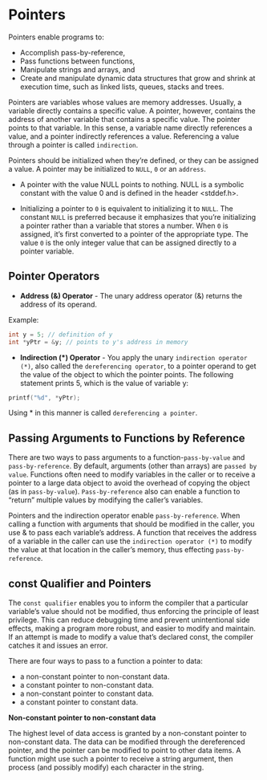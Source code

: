 # Pointers

Pointers enable programs to:

* Accomplish pass-by-reference,
* Pass functions between functions,
* Manipulate strings and arrays, and
* Create and manipulate dynamic data structures that grow and shrink at execution time, such as linked lists, queues, stacks and trees.

Pointers are variables whose values are memory addresses. Usually, a variable directly contains a specific value. A pointer, however, contains the address of another variable that contains a specific value. The pointer points to that variable. In this sense, a variable name directly references a value, and a pointer indirectly references a value. Referencing a value through a pointer is called `indirection`.

Pointers should be initialized when they’re defined, or they can be assigned a value. A pointer may be initialized to `NULL`, `0` or an `address`.

* A pointer with the value NULL points to nothing. NULL is a symbolic constant
with the value 0 and is defined in the header <stddef.h>.

* Initializing a pointer to `0` is equivalent to initializing it to `NULL`. The constant `NULL` is preferred because it emphasizes that you’re initializing a pointer rather than a variable that stores a number. When `0` is assigned, it’s first converted to a pointer of the appropriate type. The value `0` is the only integer value that can be assigned directly to a pointer variable.

## Pointer Operators

* **Address (&) Operator** - The unary address operator (&) returns the address of its operand.

Example:

```c
int y = 5; // definition of y
int *yPtr = &y; // points to y's address in memory
```

* **Indirection (*) Operator** - You apply the unary `indirection operator (*)`, also called the `dereferencing operator`, to a pointer operand to get the value of the object to which the pointer points. The following statement prints 5, which is the value of variable y:

```c
printf("%d", *yPtr);
```

Using * in this manner is called `dereferencing a pointer`.

## Passing Arguments to Functions by Reference

There are two ways to pass arguments to a function-`pass-by-value` and `pass-by-reference`. By default, arguments (other than arrays) are `passed by value`. Functions often need to modify variables in the caller or to receive a pointer to a large data object to avoid the overhead of copying the object (as in `pass-by-value`). `Pass-by-reference` also can enable a function to “return” multiple values by modifying the caller’s variables.

Pointers and the indirection operator enable `pass-by-reference`. When calling a function with arguments that should be modified in the caller, you use & to pass each variable’s address. A function that receives the address of a variable in the caller can use the `indirection operator (*)` to modify the value at that location in the caller’s memory, thus effecting `pass-by-reference`.

## const Qualifier and Pointers

The `const qualifier` enables you to inform the compiler that a particular variable’s value should not be modified, thus enforcing the principle of least privilege. This can reduce debugging time and prevent unintentional side effects, making a program more robust, and easier to modify and maintain. If an attempt is made to modify a value that’s declared const, the compiler catches it and issues an error.

There are four ways to pass to a function a pointer to data:

* a non-constant pointer to non-constant data.
* a constant pointer to non-constant data.
* a non-constant pointer to constant data.
* a constant pointer to constant data.

**Non-constant pointer to non-constant data**

The highest level of data access is granted by a non-constant pointer to non-constant data. The data can be modified through the dereferenced pointer, and the pointer can be modified to point to other data items. A function might use such a pointer to receive a string argument, then process (and possibly modify) each character in the string.

















